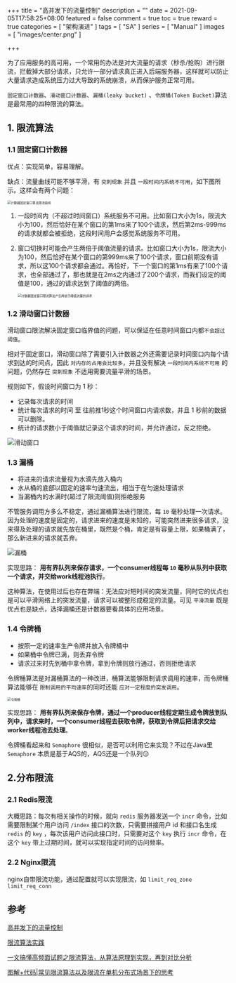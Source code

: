+++
title = "高并发下的流量控制"
description = ""
date = 2021-09-05T17:58:25+08:00
featured = false
comment = true
toc = true
reward = true
categories = [
"架构演进"
]
tags = [
"SA"
]
series = [
"Manual"
]
images = [
"images/center.png"
]

+++

<!--more-->

为了应用服务的高可用，一个常用的办法是对大流量的请求（秒杀/抢购）进行限流，拦截掉大部分请求，只允许一部分请求真正进入后端服务器，这样就可以防止大量请求造成系统压力过大导致的系统崩溃，从而保护服务正常可用。

`固定窗口计数器`、`滑动窗口计数器`、`漏桶(leaky bucket)` 、`令牌桶(Token Bucket)`算法是最常用的四种限流的算法。

## 1. 限流算法

### 1.1 固定窗口计数器

优点：实现简单，容易理解。

缺点：流量曲线可能不够平滑，有 `突刺现象` 并且 `一段时间内系统不可用`，如下图所示。这样会有两个问题：

<img src="https://picgo.6and.ltd/img/8d94d4b828bc461fb6eda80f76f18101~tplv-k3u1fbpfcp-watermark.awebp" alt="计数器固定窗口算法限流曲线" style="zoom:50%;" />

1. 一段时间内（不超过时间窗口）系统服务不可用。比如窗口大小为1s，限流大小为100，然后恰好在某个窗口的第1ms来了100个请求，然后第2ms-999ms的请求就都会被拒绝，这段时间用户会感觉系统服务不可用。

2. 窗口切换时可能会产生两倍于阈值流量的请求。比如窗口大小为1s，限流大小为100，然后恰好在某个窗口的第999ms来了100个请求，窗口前期没有请求，所以这100个请求都会通过。再恰好，下一个窗口的第1ms有来了100个请求，也全部通过了，那也就是在2ms之内通过了200个请求，而我们设定的阈值是100，通过的请求达到了阈值的两倍。

   <img src="https://picgo.6and.ltd/img/642f43e54bc5480b9f64aed331d2ed97~tplv-k3u1fbpfcp-watermark.awebp" alt="计数器固定窗口限流算法产生两倍于阈值流量的请求" style="zoom:50%;" />

   



### 1.2 滑动窗口计数器

滑动窗口限流解决固定窗口临界值的问题，可以保证在任意时间窗口内都`不会超过阈值`。

相对于固定窗口，滑动窗口除了需要引入计数器之外还需要记录时间窗口内每个请求到达的时间点，因此 `对内存的占用会比较多`，并且没有解决 `一段时间内系统不可用` 的问题，仍然存在 `突刺现象` 不适用需要流量平滑的场景。

规则如下，假设时间窗口为 1 秒：

- 记录每次请求的时间
- 统计每次请求的时间 至 往前推1秒这个时间窗口内请求数，并且 1 秒前的数据可以删除。
- 统计的请求数小于阈值就记录这个请求的时间，并允许通过，反之拒绝。

![滑动窗口](https://picgo.6and.ltd/img/1460000023552192)



### 1.3 漏桶

- 将进来的请求流量视为水滴先放入桶内
- 水从桶的底部以固定的速率匀速流出，相当于在匀速处理请求
- 当漏桶内的水满时(超过了限流阈值)则拒绝服务

不管服务调用方多么不稳定，通过漏桶算法进行限流，每 `10` 毫秒处理一次请求。因为处理的速度是固定的，请求进来的速度是未知的，可能突然进来很多请求，没来得及处理的请求就先放在桶里，既然是个桶，肯定是有容量上限，如果桶满了，那么新进来的请求就丢弃。

![漏桶](https://picgo.6and.ltd/img/cee6a24bae2f1146d8f905a9ede12c23.png)

实现思路： **用有界队列来保存请求，一个consumer线程每 `10` 毫秒从队列中获取一个请求，并交给work线程池执行**。

这种算法，在使用过后也存在弊端：无法应对短时间的突发流量，同时它的优点也是可以平滑网络上的突发流量，请求可以被整形成稳定的流量。可见 `平滑流量` 既是优点也是缺点，选择漏桶还是计数器要看具体的应用场景。

### 1.4 令牌桶

- 按照一定的速率生产令牌并放入令牌桶中
- 如果桶中令牌已满，则丢弃令牌
- 请求过来时先到桶中拿令牌，拿到令牌则放行通过，否则拒绝请求

令牌桶算法是对漏桶算法的一种改进，桶算法能够限制请求调用的速率，而令牌桶算法能够在 `限制调用的平均速率`的同时还能  `应对一定程度的突发调用`。

<img src="https://picgo.6and.ltd/img/cc2bf6c40bcccedb3e6bb2471ef36e53.png" alt="令牌桶" style="zoom: 50%;" />

实现思路： **用有界队列来保存令牌，通过一个producer线程定期生成令牌放到队列中，请求来时，一个consumer线程去获取令牌，获取到令牌后把请求交给worker线程池去处理**。

令牌桶看起来和 `Semaphore` 很相似，是否可以利用它来实现？不过在Java里 `Semaphore` 本质是基于AQS的，AQS还是一个队列😔

## 2.分布限流

### 2.1 Redis限流

大概思路：每次有相关操作的时候，就向 `redis` 服务器发送一个 `incr` 命令，比如需要限制某个用户访问 `/index` 接口的次数，只需要拼接用户 id 和接口名生成 `redis` 的 `key` ，每次该用户访问此接口时，只需要对这个 `key` 执行 `incr` 命令，在这个 `key` 带上过期时间，就可以实现指定时间的访问频率。

### 2.2 Nginx限流

nginx自带限流功能，通过配置就可以实现限流，如 `limit_req_zone`  `limit_req_conn`

## 参考

[高并发下的流量控制](https://hadyang.com/interview/docs/architecture/concurrent/flow-control/)

[限流算法实践](https://www.infoq.cn/article/ipxnuqwu3lgwxc8j7tzw)

[一文搞懂高频面试题之限流算法，从算法原理到实现，再到对比分析](https://juejin.cn/post/6870396751178629127#heading-7)

[图解+代码|常见限流算法以及限流在单机分布式场景下的思考](https://segmentfault.com/a/1190000023552181)

